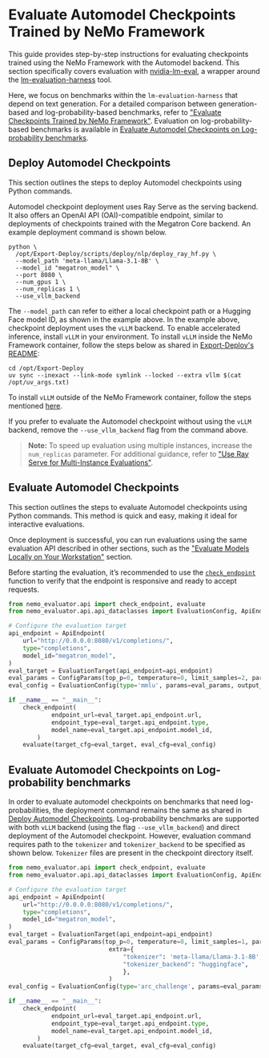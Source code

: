 # Evaluate Automodel Checkpoints Trained by NeMo Framework

This guide provides step-by-step instructions for evaluating checkpoints trained using the NeMo Framework with the Automodel backend. This section specifically covers evaluation with [nvidia-lm-eval](https://pypi.org/project/nvidia-lm-eval/), a wrapper around the [lm-evaluation-harness](https://github.com/EleutherAI/lm-evaluation-harness/tree/main) tool.

Here, we focus on benchmarks within the `lm-evaluation-harness` that depend on text generation. For a detailed comparison between generation-based and log-probability-based benchmarks, refer to ["Evaluate Checkpoints Trained by NeMo Framework"](evaluation-doc.md). Evaluation on log-probability-based benchmarks is available in [Evaluate Automodel Checkpoints on Log-probability benchmarks](#evaluate-automodel-checkpoints-on-log-probability-benchmarks).

## Deploy Automodel Checkpoints

This section outlines the steps to deploy Automodel checkpoints using Python commands.

Automodel checkpoint deployment uses Ray Serve as the serving backend. It also offers an OpenAI API (OAI)-compatible endpoint, similar to deployments of checkpoints trained with the Megatron Core backend. An example deployment command is shown below.

```shell
python \
  /opt/Export-Deploy/scripts/deploy/nlp/deploy_ray_hf.py \
  --model_path 'meta-llama/Llama-3.1-8B' \
  --model_id "megatron_model" \
  --port 8080 \
  --num_gpus 1 \
  --num_replicas 1 \
  --use_vllm_backend
```

The `--model_path` can refer to either a local checkpoint path or a Hugging Face model ID, as shown in the example above. In the example above, checkpoint deployment uses the `vLLM` backend. To enable accelerated inference, install `vLLM` in your environment. To install `vLLM` inside the NeMo Framework container, follow the steps below as shared in [Export-Deploy's README](https://github.com/nvidia-nemo/export-deploy?tab=readme-ov-file#install-tensorrt-llm-vllm-or-trt-onnx-backend:~:text=cd%20/opt/export%2ddeploy%0auv%20sync%20%2d%2dinexact%20%2d%2dlink%2dmode%20symlink%20%2d%2dlocked%20%2d%2dextra%20vllm%20%24(cat%20/opt/uv_args.txt)):

```shell
cd /opt/Export-Deploy
uv sync --inexact --link-mode symlink --locked --extra vllm $(cat /opt/uv_args.txt)
```

To install `vLLM` outside of the NeMo Framework container, follow the steps mentioned [here](https://github.com/nvidia-nemo/export-deploy?tab=readme-ov-file#install-tensorrt-llm-vllm-or-trt-onnx-backend:~:text=install%20transformerengine%20%2b%20vllm).

If you prefer to evaluate the Automodel checkpoint without using the `vLLM` backend, remove the `--use_vllm_backend` flag from the command above.

> **Note:** To speed up evaluation using multiple instances, increase the `num_replicas` parameter.
For additional guidance, refer to ["Use Ray Serve for Multi-Instance Evaluations"](evaluation-with-ray.md).

## Evaluate Automodel Checkpoints

This section outlines the steps to evaluate Automodel checkpoints using Python commands. This method is quick and easy, making it ideal for interactive evaluations. 

Once deployment is successful, you can run evaluations using the same evaluation API described in other sections, such as the ["Evaluate Models Locally on Your Workstation"](evaluation-doc.md#evaluate-models-locally-on-your-workstation) section.

Before starting the evaluation, it’s recommended to use the [`check_endpoint`](https://github.com/NVIDIA-NeMo/Evaluator/blob/main/packages/nemo-evaluator/src/nemo_evaluator/core/utils.py) function to verify that the endpoint is responsive and ready to accept requests.

```python
from nemo_evaluator.api import check_endpoint, evaluate
from nemo_evaluator.api.api_dataclasses import EvaluationConfig, ApiEndpoint, EvaluationTarget, ConfigParams

# Configure the evaluation target
api_endpoint = ApiEndpoint(
    url="http://0.0.0.0:8080/v1/completions/",
    type="completions",
    model_id="megatron_model",
)
eval_target = EvaluationTarget(api_endpoint=api_endpoint)
eval_params = ConfigParams(top_p=0, temperature=0, limit_samples=2, parallelism=1)
eval_config = EvaluationConfig(type='mmlu', params=eval_params, output_dir="results")

if __name__ == "__main__":
    check_endpoint(
            endpoint_url=eval_target.api_endpoint.url,
            endpoint_type=eval_target.api_endpoint.type,
            model_name=eval_target.api_endpoint.model_id,
        )
    evaluate(target_cfg=eval_target, eval_cfg=eval_config)
```

## Evaluate Automodel Checkpoints on Log-probability benchmarks

In order to evaluate automodel checkpoints on benchmarks that need log-probabilities, the deployment command remains the same as shared in [Deploy Automodel Checkpoints](#deploy-automodel-checkpoints). Log-probability benchmarks are supported with both `vLLM` backend (using the flag `--use_vllm_backend`) and direct deployment of the Automodel checkpoint. However, evaluation command requires path to the `tokenizer` and `tokenizer_backend` to be specified as shown below. `Tokenizer` files are present in the checkpoint directory itself.

```python
from nemo_evaluator.api import check_endpoint, evaluate
from nemo_evaluator.api.api_dataclasses import EvaluationConfig, ApiEndpoint, EvaluationTarget, ConfigParams

# Configure the evaluation target
api_endpoint = ApiEndpoint(
    url="http://0.0.0.0:8080/v1/completions/",
    type="completions",
    model_id="megatron_model",
)
eval_target = EvaluationTarget(api_endpoint=api_endpoint)
eval_params = ConfigParams(top_p=0, temperature=0, limit_samples=1, parallelism=1,
                            extra={
                                "tokenizer": 'meta-llama/Llama-3.1-8B',
                                "tokenizer_backend": "huggingface",
                                },
                            )
eval_config = EvaluationConfig(type='arc_challenge', params=eval_params, output_dir="results")

if __name__ == "__main__":
    check_endpoint(
            endpoint_url=eval_target.api_endpoint.url,
            endpoint_type=eval_target.api_endpoint.type,
            model_name=eval_target.api_endpoint.model_id,
        )
    evaluate(target_cfg=eval_target, eval_cfg=eval_config)
```
